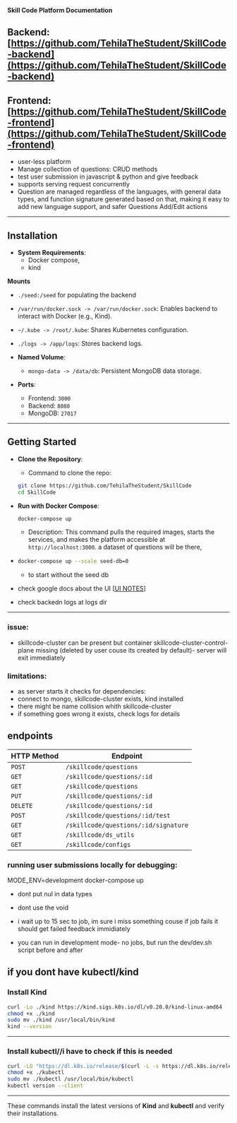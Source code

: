 **Skill Code Platform Documentation**

## Backend: [https://github.com/TehilaTheStudent/SkillCode-backend](https://github.com/TehilaTheStudent/SkillCode-backend)
## Frontend: [https://github.com/TehilaTheStudent/SkillCode-frontend](https://github.com/TehilaTheStudent/SkillCode-frontend)

- user-less platform
- Manage collection of questions: CRUD methods
- test user submission in javascript & python and give feedback
- supports serving request concurrently
- Question are managed regardless of the languages, with general data types, and function signature generated based on that, making it easy to add new language support, and safer Questions Add/Edit actions
---

## **Installation**
- **System Requirements**:
  - Docker compose,
  - kind

 **Mounts**
- `./seed:/seed` for populating the backend
- `/var/run/docker.sock -> /var/run/docker.sock`: Enables backend to interact with Docker (e.g., Kind).
- `~/.kube -> /root/.kube`: Shares Kubernetes configuration.
- `./logs -> /app/logs`: Stores backend logs.
- **Named Volume**:
  - `mongo-data -> /data/db`: Persistent MongoDB data storage.
  

- **Ports**:
    - Frontend: `3000`
    - Backend: `8080`
    - MongoDB: `27017`


---
## **Getting Started**
- **Clone the Repository**:
  - Command to clone the repo:
   ```bash
   git clone https://github.com/TehilaTheStudent/SkillCode
   cd SkillCode
   ```

- **Run with Docker Compose**:
  ```bash
  docker-compose up 
  ```
  - Description: This command pulls the required images, starts the services, and makes the platform accessible at `http://localhost:3000`. a dataset of questions will be there, 
- ```bash
  docker-compose up --scale seed-db=0
  ```
  - to start without the seed db

- check google docs about the UI [[UI NOTES](https://docs.google.com/document/d/1ALAKcifoX5DRHbdMJkeR07SC64mj_ZiGxcPbDIpEtEw/edit?usp=sharing)]
- check backedn logs at logs dir
---
### issue: 
- skillcode-cluster can be present but container skillcode-cluster-control-plane missing (deleted by  user couse its created by default)- server will exit immediately



### limitations:
- as server starts it checks for dependencies:
- connect to mongo, skillcode-cluster exists, kind installed
- there might be name collision whith skillcode-cluster 
- if something goes wrong it exists, check logs for details
  



## endpoints

| **HTTP Method** | **Endpoint**                         |
| --------------- | ------------------------------------ |
| `POST`          | `/skillcode/questions`               |
| `GET`           | `/skillcode/questions/:id`           |
| `GET`           | `/skillcode/questions`               |
| `PUT`           | `/skillcode/questions/:id`           |
| `DELETE`        | `/skillcode/questions/:id`           |
| `POST`          | `/skillcode/questions/:id/test`      |
| `GET`           | `/skillcode/questions/:id/signature` |
| `GET`           | `/skillcode/ds_utils`                |
| `GET`           | `/skillcode/configs`                 |


### running user submissions locally for debugging:
MODE_ENV=development docker-compose up


- dont put nul in data types
- dont use the void
- i wait up to 15 sec to job, im sure i miss something couse if job fails it should get failed feedback immidiately 

- you can run in development mode- no jobs, but run the dev/dev.sh script before and after




if you dont have kubectl/kind
---

### **Install Kind**
```bash
curl -Lo ./kind https://kind.sigs.k8s.io/dl/v0.20.0/kind-linux-amd64
chmod +x ./kind
sudo mv ./kind /usr/local/bin/kind
kind --version
```

---

### **Install kubectl**//i have to check if this is needed
```bash
curl -LO "https://dl.k8s.io/release/$(curl -L -s https://dl.k8s.io/release/stable.txt)/bin/linux/amd64/kubectl"
chmod +x ./kubectl
sudo mv ./kubectl /usr/local/bin/kubectl
kubectl version --client
```

---

These commands install the latest versions of **Kind** and **kubectl** and verify their installations.
